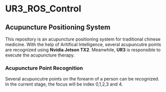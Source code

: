 # UR3_ROS_Control

Acupuncture Positioning System
-------------------------------------------
This repository is an acupuncture positioning system for traditional chinese medicine. With the help of Aritifical Intelligence, several acupuncutre points are recognized using **Nvidia Jetson TX2**. Meanwhile, **UR3** is responsible to execute the acupuncture therapy.

### Acupuncture Point Recognition
Several acupuncutre points on the forearm of a person can be recognized. In the current stage, the focus will be index 0,1,2,3 and 4.
